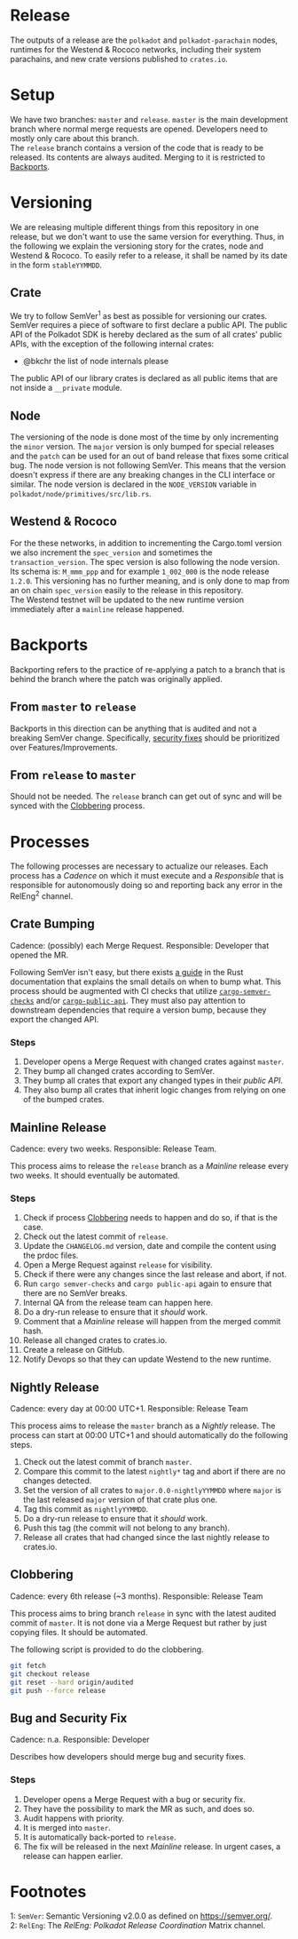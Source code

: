 # Release

The outputs of a release are the `polkadot` and `polkadot-parachain` nodes, runtimes for the Westend & Rococo networks, including their system parachains, and new crate versions published to `crates.io`.

# Setup

We have two branches: `master` and `release`. `master` is the main development branch where normal merge requests are opened. Developers need to mostly only care about this branch.  
The `release` branch contains a version of the code that is ready to be released. Its contents are always audited. Merging to it is restricted to [Backports](#backports).

# Versioning

We are releasing multiple different things from this repository in one release, but 
we don't want to use the same version for everything. Thus, in the following we explain
the versioning story for the crates, node and Westend & Rococo. To easily refer to a release, it shall be named by its date in the form `stableYYMMDD`.

## Crate

We try to follow SemVer<sup>1</sup> as best as possible for versioning our crates. SemVer requires a piece of software to first declare a public API. The public API of the Polkadot SDK is hereby declared as the sum of all crates' public APIs, with the exception of the following internal crates:

- @bkchr the list of node internals please

The public API of our library crates is declared as all public items that are not inside a `__private` module.

## Node

The versioning of the node is done most of the time by only incrementing the `minor` version. 
The `major` version is only bumped for special releases and the `patch` can be used for an 
out of band release that fixes some critical bug. The node version is not following SemVer. 
This means that the version doesn't express if there are any breaking changes in the CLI 
interface or similar. The node version is declared in the `NODE_VERSION` variable in 
`polkadot/node/primitives/src/lib.rs`.

## Westend & Rococo

For the these networks, in addition to incrementing the Cargo.toml version we also increment the `spec_version` and sometimes the `transaction_version`. The spec version is also following
the node version. Its schema is: `M_mmm_ppp` and for example `1_002_000` is the node release `1.2.0`. This versioning has no further meaning, and is only done to map from an on chain `spec_version` easily to the release in this repository.  
The Westend testnet will be updated to the new runtime version immediately after a `mainline` release happened.

# Backports

Backporting refers to the practice of re-applying a patch to a branch that is behind the branch where the patch was originally applied.

## From `master` to `release`

Backports in this direction can be anything that is audited and not a breaking SemVer change. Specifically, [security fixes](#bug-and-security-fix) should be prioritized over Features/Improvements.

## From `release` to `master`

Should not be needed. The `release` branch can get out of sync and will be synced with the [Clobbering](#clobbering) process.

# Processes

The following processes are necessary to actualize our releases. Each process has a *Cadence* on which it must execute and a *Responsible* that is responsible for autonomously doing so and reporting back any error in the RelEng<sup>2</sup> channel.

## Crate Bumping

Cadence: (possibly) each Merge Request. Responsible: Developer that opened the MR.

Following SemVer isn't easy, but there exists [a guide](https://doc.rust-lang.org/cargo/reference/semver.html) in the Rust documentation that explains the small details on when to bump what. This process should be augmented with CI checks that utilize [`cargo-semver-checks`](https://github.com/obi1kenobi/cargo-semver-checks) and/or [`cargo-public-api`](https://github.com/Enselic/cargo-public-api). They must also pay attention to downstream dependencies that require a version bump, because they export the changed API.

### Steps

1. Developer opens a Merge Request with changed crates against `master`.
2. They bump all changed crates according to SemVer.
3. They bump all crates that export any changed types in their *public API*.
4. They also bump all crates that inherit logic changes from relying on one of the bumped crates. 

## Mainline Release

Cadence: every two weeks. Responsible: Release Team.

This process aims to release the `release` branch as a *Mainline* release every two weeks. It should eventually be automated.

### Steps

1. Check if process [Clobbering](#clobbering) needs to happen and do so, if that is the case.
2. Check out the latest commit of `release`.
3. Update the `CHANGELOG.md` version, date and compile the content using the prdoc files.
4. Open a Merge Request against `release` for visibility.
5. Check if there were any changes since the last release and abort, if not.
6. Run `cargo semver-checks` and `cargo public-api` again to ensure that there are no SemVer breaks.
7. Internal QA from the release team can happen here.
8. Do a dry-run release to ensure that it *should* work.
10. Comment that a *Mainline* release will happen from the merged commit hash.
11. Release all changed crates to crates.io.
12. Create a release on GitHub.
13. Notify Devops so that they can update Westend to the new runtime.

## Nightly Release

Cadence: every day at 00:00 UTC+1. Responsible: Release Team

This process aims to release the `master` branch as a *Nightly* release. The process can start at 00:00 UTC+1 and should automatically do the following steps.

1. Check out the latest commit of branch `master`.
2. Compare this commit to the latest `nightly*` tag and abort if there are no changes detected.
3. Set the version of all crates to `major.0.0-nightlyYYMMDD` where `major` is the last released `major` version of that crate plus one.
4. Tag this commit as `nightlyYYMMDD`.
5. Do a dry-run release to ensure that it *should* work.
6. Push this tag (the commit will not belong to any branch).
8. Release all crates that had changed since the last nightly release to crates.io.

## Clobbering

Cadence: every 6th release (~3 months). Responsible: Release Team

This process aims to bring branch `release` in sync with the latest audited commit of `master`. It is not done via a Merge Request but rather by just copying files. It should be automated.

The following script is provided to do the clobbering.

```bash
git fetch
git checkout release
git reset --hard origin/audited
git push --force release
```

## Bug and Security Fix

Cadence: n.a. Responsible: Developer

Describes how developers should merge bug and security fixes.

### Steps

1. Developer opens a Merge Request with a bug or security fix.
2. They have the possibility to mark the MR as such, and does so.
3. Audit happens with priority.
4. It is merged into `master`.
5. It is automatically back-ported to `release`.
6. The fix will be released in the next *Mainline* release. In urgent cases, a release can happen earlier.

# Footnotes

1: `SemVer`: Semantic Versioning v2.0.0 as defined on https://semver.org/.  
2: `RelEng`: The *RelEng: Polkadot Release Coordination* Matrix channel.  
